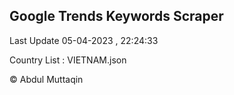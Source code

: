 

## Google Trends Keywords Scraper 
 
Last Update 05-04-2023 , 22:24:33

Country List :
VIETNAM.json



© Abdul Muttaqin 
